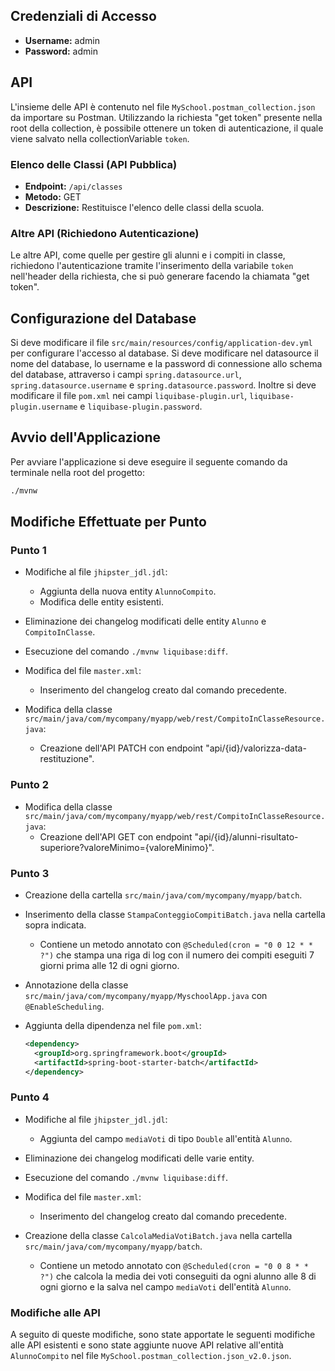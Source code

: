 ## Credenziali di Accesso

- **Username:** admin
- **Password:** admin

## API

L'insieme delle API è contenuto nel file `MySchool.postman_collection.json` da importare su Postman. Utilizzando la richiesta "get token" presente nella root della collection, è possibile ottenere un token di autenticazione, il quale viene salvato nella collectionVariable `token`.

### Elenco delle Classi (API Pubblica)

- **Endpoint:** `/api/classes`
- **Metodo:** GET
- **Descrizione:** Restituisce l'elenco delle classi della scuola.

### Altre API (Richiedono Autenticazione)

Le altre API, come quelle per gestire gli alunni e i compiti in classe, richiedono l'autenticazione tramite l'inserimento della variabile `token` nell'header della richiesta, che si può generare facendo la chiamata "get token".

## Configurazione del Database

Si deve modificare il file `src/main/resources/config/application-dev.yml` per configurare l'accesso al database. Si deve modificare nel datasource il nome del database, lo username e la password di connessione allo schema del database, attraverso i campi `spring.datasource.url`, `spring.datasource.username` e `spring.datasource.password`. Inoltre si deve modificare il file `pom.xml` nei campi `liquibase-plugin.url`, `liquibase-plugin.username` e `liquibase-plugin.password`.

## Avvio dell'Applicazione

Per avviare l'applicazione si deve eseguire il seguente comando da terminale nella root del progetto:

```bash
./mvnw
```

## Modifiche Effettuate per Punto

### Punto 1

- Modifiche al file `jhipster_jdl.jdl`:
  - Aggiunta della nuova entity `AlunnoCompito`.
  - Modifica delle entity esistenti.
- Eliminazione dei changelog modificati delle entity `Alunno` e `CompitoInClasse`.

- Esecuzione del comando `./mvnw liquibase:diff`.

- Modifica del file `master.xml`:

  - Inserimento del changelog creato dal comando precedente.

- Modifica della classe `src/main/java/com/mycompany/myapp/web/rest/CompitoInClasseResource.java`:
  - Creazione dell'API PATCH con endpoint "api/{id}/valorizza-data-restituzione".

### Punto 2

- Modifica della classe `src/main/java/com/mycompany/myapp/web/rest/CompitoInClasseResource.java`:
  - Creazione dell'API GET con endpoint "api/{id}/alunni-risultato-superiore?valoreMinimo={valoreMinimo}".

### Punto 3

- Creazione della cartella `src/main/java/com/mycompany/myapp/batch`.
- Inserimento della classe `StampaConteggioCompitiBatch.java` nella cartella sopra indicata.

  - Contiene un metodo annotato con `@Scheduled(cron = "0 0 12 * * ?")` che stampa una riga di log con il numero dei compiti eseguiti 7 giorni prima alle 12 di ogni giorno.

- Annotazione della classe `src/main/java/com/mycompany/myapp/MyschoolApp.java` con `@EnableScheduling`.

- Aggiunta della dipendenza nel file `pom.xml`:
  ```xml
  <dependency>
    <groupId>org.springframework.boot</groupId>
    <artifactId>spring-boot-starter-batch</artifactId>
  </dependency>
  ```

### Punto 4

- Modifiche al file `jhipster_jdl.jdl`:
  - Aggiunta del campo `mediaVoti` di tipo `Double` all'entità `Alunno`.
- Eliminazione dei changelog modificati delle varie entity.

- Esecuzione del comando `./mvnw liquibase:diff`.

- Modifica del file `master.xml`:

  - Inserimento del changelog creato dal comando precedente.

- Creazione della classe `CalcolaMediaVotiBatch.java` nella cartella `src/main/java/com/mycompany/myapp/batch`.
  - Contiene un metodo annotato con `@Scheduled(cron = "0 0 8 * * ?")` che calcola la media dei voti conseguiti da ogni alunno alle 8 di ogni giorno e la salva nel campo `mediaVoti` dell'entità `Alunno`.

### Modifiche alle API

A seguito di queste modifiche, sono state apportate le seguenti modifiche alle API esistenti e sono state aggiunte nuove API relative all'entità `AlunnoCompito` nel file `MySchool.postman_collection.json_v2.0.json`.
